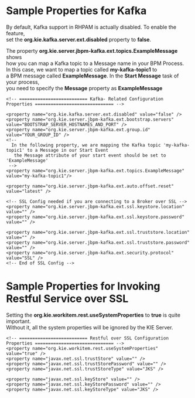 
# Sample Properties for Kafka

By default, Kafka support in RHPAM is actually disabled.  To enable the feature,  
set the **org.kie.kafka.server.ext.disabled** property to **false**.  


The property **org.kie.server.jbpm-kafka.ext.topics.ExampleMessage** shows  
how you can map a Kafka topic to a Message name in your BPM Process.  
In this case, we want to map a topic called **my-kafka-topic1** to  
a BPM message called **ExampleMessage**.  In the **Start Message** task of your process,  
you need to specify the **Message** property as **ExampleMessage**

```
<!-- ========================== Kafka- Related Configuration Properties ============================== -->

<property name="org.kie.kafka.server.ext.disabled" value="false" />
<property name="org.kie.server.jbpm-kafka.ext.bootstrap.servers" value="BOOTSTRAP_SERVER_HOSTNAMES_AND_PORT" />
<property name="org.kie.server.jbpm-kafka.ext.group.id" value="YOUR_GROUP_ID" />
<!-- 
  In the following property, we are mapping the Kafka topic 'my-kafka-topic1' to a Message in our Start Event
   the Message attribute of your start event should be set to 'ExampleMessage'
 -->
<property name="org.kie.server.jbpm-kafka.ext.topics.ExampleMessage" value="my-kafka-topic1"/>

<property name="org.kie.server.jbpm-kafka.ext.auto.offset.reset" value="latest" />

<!-- SSL Config needed if you are connecting to a Broker over SSL -->
<property name="org.kie.server.jbpm-kafka.ext.ssl.keystore.location" value="" />
<property name="org.kie.server.jbpm-kafka.ext.ssl.keystore.password" value="" />

<property name="org.kie.server.jbpm-kafka.ext.ssl.truststore.location" value="" />
<property name="org.kie.server.jbpm-kafka.ext.ssl.truststore.password" value="" />
<property name="org.kie.server.jbpm-kafka.ext.security.protocol" value="SSL" />
<!-- End of SSL Config -->
```

# Sample Properties for Invoking Restful Service over SSL

Setting the **org.kie.workitem.rest.useSystemProperties** to **true** is quite important.  
Without it, all the system properties will be ignored by the KIE Server.

```
<!-- ========================== Restful over SSL Configuration Properties ============================== -->
<property name="org.kie.workitem.rest.useSystemProperties" value="true" />
<property name="javax.net.ssl.trustStore" value="" />
<property name="javax.net.ssl.trustStorePassword" value="" />
<property name="javax.net.ssl.trustStoreType" value="JKS" />

<property name="javax.net.ssl.keyStore" value="" />
<property name="javax.net.ssl.keyStorePassword" value="" />
<property name="javax.net.ssl.keyStoreType" value="JKS" />
```